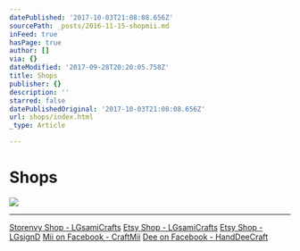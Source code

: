 ```yaml
---
datePublished: '2017-10-03T21:08:08.656Z'
sourcePath: _posts/2016-11-15-shopmii.md
inFeed: true
hasPage: true
author: []
via: {}
dateModified: '2017-09-28T20:20:05.758Z'
title: Shops
publisher: {}
description: ''
starred: false
datePublishedOriginal: '2017-10-03T21:08:08.656Z'
url: shops/index.html
_type: Article

---
```

# **Shops**
![](https://the-grid-user-content.s3-us-west-2.amazonaws.com/28b41c7b-f21b-4773-968e-85c3f2dd961c.jpg)

---

[Storenvy Shop - LGsamiCrafts][0]
[Etsy Shop - LGsamiCrafts][1]
[Etsy Shop - LGsignD][2]
[Mii on Facebook - CraftMii][3]
[Dee on Facebook - HandDeeCraft][4]

[0]: https://lgsignd.storenvy.com/
[1]: https://www.etsy.com/shop/lgsamicrafts/
[2]: https://www.etsy.com/shop/lgsignd/
[3]: https://www.facebook.com/CraftMii/
[4]: https://www.bacebook.com/HandDeeCraft/